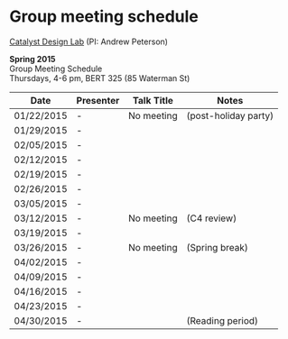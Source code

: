 # Group meeting schedule #
[Catalyst Design Lab](http://brown.edu/go/catalyst) (PI: Andrew Peterson)

**Spring 2015**  
Group Meeting Schedule  
Thursdays, 4-6 pm, BERT 325 (85 Waterman St)  

|   Date     |   Presenter   |   Talk Title                                                   |   Notes   |
| ---------- | ------------- | --------------------------------------------------------- | --------- |
| 01/22/2015 |-          | No meeting                                            |  (post-holiday party)         |
| 01/29/2015 |-          |                                       |           |
| 02/05/2015 |-          |                                       |           |
| 02/12/2015 |-          |                                       |           |
| 02/19/2015 |-          |                                       |           |
| 02/26/2015 |-          |                                       |           |
| 03/05/2015 |-          |                                       |           |
| 03/12/2015 |-          |   No meeting    | (C4 review)          |
| 03/19/2015 |-          |                                       |           |
| 03/26/2015 |-          |   No meeting     | (Spring break)           |
| 04/02/2015 |-          |                                       |           |
| 04/09/2015 |-          |                                       |           |
| 04/16/2015 |-          |                                       |           |
| 04/23/2015 |-          |                                       |           |
| 04/30/2015 |-          |                                       |  (Reading period)         |
